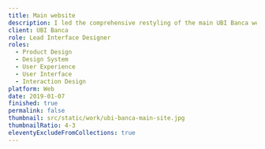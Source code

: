 ```yaml
---
title: Main website
description: I led the comprehensive restyling of the main UBI Banca website, encompassing landing pages, search functionalities, service offerings, and support features.
client: UBI Banca
role: Lead Interface Designer
roles:
  - Product Design
  - Design System
  - User Experience
  - User Interface
  - Interaction Design
platform: Web
date: 2019-01-07
finished: true
permalink: false
thumbnail: src/static/work/ubi-banca-main-site.jpg
thumbnailRatio: 4-3
eleventyExcludeFromCollections: true
---
```

